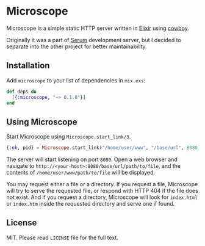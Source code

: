 # Microscope

Microscope is a simple static HTTP server written in [Elixir](http://elixir-lang.org)
using [cowboy](https://hex.pm/packages/cowboy).

Originally it was a part of [Serum](http://dalgona.hontou.moe/Serum) development
server, but I decided to separate into the other project for better
maintainability.

## Installation

Add `microscope` to your list of dependencies in `mix.exs`:

```elixir
def deps do
  [{:microscope, "~> 0.1.0"}]
end
```

## Using Microscope

Start Microscope using `Microscope.start_link/3`.

```elixir
{:ok, pid} = Microscope.start_link("/home/user/www", "/base/url", 8080)
```

The server will start listening on port `8080`. Open a web browser and navigate
to `http://<your-host>:8080/base/url/path/to/file`, and the contents of
`/home/user/www/path/to/file` will be displayed.

You may request either a file or a directory. If you request a file, Microscope
will try to serve the requested file, or respond with HTTP 404 if the file does
not exist. And if you request a directory, Microscope will look for `index.html`
or `index.htm` inside the requested directory and serve one if found.

## License

MIT. Please read `LICENSE` file for the full text.
